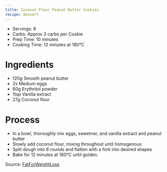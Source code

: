 ```yaml
---
title: Coconut Flour Peanut Butter Cookies
recipe: dessert
---
```


* Servings: 8
* Carbs: Approx 3 carbs per Cookie
* Prep Time: 10 minutes
* Cooking Time: 12 minutes at 180&deg;C

# Ingredients
* 120g Smooth peanut butter
* 2x Medium eggs
* 60g Erythritol powder
* 1tsp Vanilla extract
* 27g Coconut flour

# Process
* In a bowl, thoroughly mix eggs, sweetner, and vanilla extract and peanut butter
* Slowly add coconut flour, mixing throughout until homogenous
* Split dough into 8 rounds and flatten with a fork into desired shapes
* Bake for 12 minutes at 180&deg;C until golden.

Source: [FatForWeightLoss](https://www.fatforweightloss.com.au/keto-chocolate-chip-cookies/)